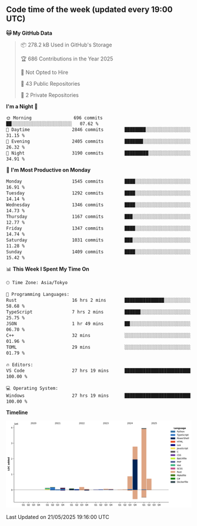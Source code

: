 ## Code time of the week (updated every 19:00 UTC)

<!--START_SECTION:waka-->
**🐱 My GitHub Data** 

> 📦 278.2 kB Used in GitHub's Storage 
 > 
> 🏆 686 Contributions in the Year 2025
 > 
> 🚫 Not Opted to Hire
 > 
> 📜 43 Public Repositories 
 > 
> 🔑 2 Private Repositories 
 > 
**I'm a Night 🦉** 

```text
🌞 Morning                696 commits         ██░░░░░░░░░░░░░░░░░░░░░░░   07.62 % 
🌆 Daytime                2846 commits        ████████░░░░░░░░░░░░░░░░░   31.15 % 
🌃 Evening                2405 commits        ███████░░░░░░░░░░░░░░░░░░   26.32 % 
🌙 Night                  3190 commits        █████████░░░░░░░░░░░░░░░░   34.91 % 
```
📅 **I'm Most Productive on Monday** 

```text
Monday                   1545 commits        ████░░░░░░░░░░░░░░░░░░░░░   16.91 % 
Tuesday                  1292 commits        ████░░░░░░░░░░░░░░░░░░░░░   14.14 % 
Wednesday                1346 commits        ████░░░░░░░░░░░░░░░░░░░░░   14.73 % 
Thursday                 1167 commits        ███░░░░░░░░░░░░░░░░░░░░░░   12.77 % 
Friday                   1347 commits        ████░░░░░░░░░░░░░░░░░░░░░   14.74 % 
Saturday                 1031 commits        ███░░░░░░░░░░░░░░░░░░░░░░   11.28 % 
Sunday                   1409 commits        ████░░░░░░░░░░░░░░░░░░░░░   15.42 % 
```


📊 **This Week I Spent My Time On** 

```text
🕑︎ Time Zone: Asia/Tokyo

💬 Programming Languages: 
Rust                     16 hrs 2 mins       ███████████████░░░░░░░░░░   58.68 % 
TypeScript               7 hrs 2 mins        ██████░░░░░░░░░░░░░░░░░░░   25.75 % 
JSON                     1 hr 49 mins        ██░░░░░░░░░░░░░░░░░░░░░░░   06.70 % 
C++                      32 mins             ░░░░░░░░░░░░░░░░░░░░░░░░░   01.96 % 
TOML                     29 mins             ░░░░░░░░░░░░░░░░░░░░░░░░░   01.79 % 

🔥 Editors: 
VS Code                  27 hrs 19 mins      █████████████████████████   100.00 % 

💻 Operating System: 
Windows                  27 hrs 19 mins      █████████████████████████   100.00 % 
```

**Timeline**

![Lines of Code chart](https://raw.githubusercontent.com/SARDONYX-sard/SARDONYX-sard/main/assets/bar_graph.png)


 Last Updated on 21/05/2025 19:16:00 UTC
<!--END_SECTION:waka-->